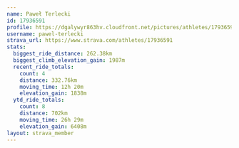 ```yaml
---
name: Paweł Terlecki
id: 17936591
profile: https://dgalywyr863hv.cloudfront.net/pictures/athletes/17936591/5577025/4/large.jpg
username: pawel-terlecki
strava_url: https://www.strava.com/athletes/17936591
stats:
  biggest_ride_distance: 262.38km
  biggest_climb_elevation_gain: 1987m
  recent_ride_totals:
    count: 4
    distance: 332.76km
    moving_time: 12h 20m
    elevation_gain: 1838m
  ytd_ride_totals:
    count: 8
    distance: 702km
    moving_time: 26h 29m
    elevation_gain: 6408m
layout: strava_member
--- 
```

